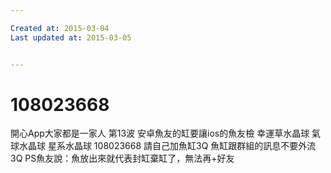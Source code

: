 ```yaml
---

Created at: 2015-03-04
Last updated at: 2015-03-05


---
```


# 108023668


開心App大家都是一家人
第13波
安卓魚友的缸要讓ios的魚友檢
幸運草水晶球
氣球水晶球
星系水晶球
108023668
請自己加魚缸3Q
魚缸跟群組的訊息不要外流3Q
PS魚友說：魚放出來就代表封缸棄缸了，無法再+好友

